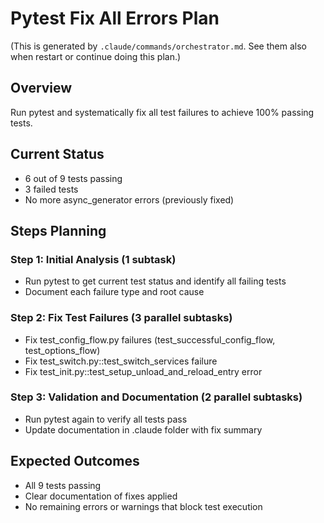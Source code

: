 # Pytest Fix All Errors Plan

(This is generated by `.claude/commands/orchestrator.md`. See them also when restart or continue doing this plan.)

## Overview
Run pytest and systematically fix all test failures to achieve 100% passing tests.

## Current Status
- 6 out of 9 tests passing
- 3 failed tests
- No more async_generator errors (previously fixed)

## Steps Planning

### Step 1: Initial Analysis (1 subtask)
- Run pytest to get current test status and identify all failing tests
- Document each failure type and root cause

### Step 2: Fix Test Failures (3 parallel subtasks)
- Fix test_config_flow.py failures (test_successful_config_flow, test_options_flow)
- Fix test_switch.py::test_switch_services failure
- Fix test_init.py::test_setup_unload_and_reload_entry error

### Step 3: Validation and Documentation (2 parallel subtasks)
- Run pytest again to verify all tests pass
- Update documentation in .claude folder with fix summary

## Expected Outcomes
- All 9 tests passing
- Clear documentation of fixes applied
- No remaining errors or warnings that block test execution